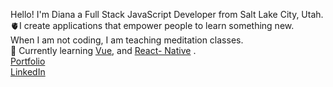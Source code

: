 Hello! I'm Diana a Full Stack JavaScript Developer from Salt Lake City, Utah. <br/>
:anatomical_heart:I create applications that empower people to learn something new.<br/> When I am not coding, I am teaching meditation classes.
<br/>
:brain: Currently learning [Vue](https://github.com/dibarra721/Vue), and [React- Native](https://github.com/dibarra721/React-Native) .<br/>
[Portfolio](https://dianaibarradev.com/)<br/>
[LinkedIn](https://www.linkedin.com/in/dianaibarrathedev/)




